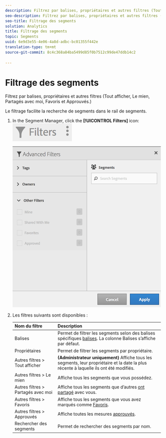 ```yaml
---
description: Filtrez par balises, propriétaires et autres filtres (Tout afficher, Le mien, Partagés avec moi, Favoris et Approuvés.)
seo-description: Filtrez par balises, propriétaires et autres filtres (Tout afficher, Le mien, Partagés avec moi, Favoris et Approuvés.)
seo-title: Filtrage des segments
solution: Analytics
title: Filtrage des segments
topic: Segments
uuid: 6e9d3e55-4e06-4a8d-adbc-bc01355f442e
translation-type: tm+mt
source-git-commit: 8c4c368a84ba5499d85f0b7512c99de47ddb14c2

---
```



# Filtrage des segments

Filtrez par balises, propriétaires et autres filtres (Tout afficher, Le mien, Partagés avec moi, Favoris et Approuvés.)

Le filtrage facilite la recherche de segments dans le rail de segments.

1. In the Segment Manager, click the **[!UICONTROL Filters]** icon:  ![](assets/filter_icon.png)

   ![](assets/filtering.png)

1. Les filtres suivants sont disponibles : 

   | Nom du filtre | Description |
   |---|---|
   | Balises | Permet de filtrer les segments selon des balises spécifiques [balises](/help/components/c-segmentation/c-segmentation-workflow/seg-tag.md). La colonne Balises s’affiche par défaut. |
   | Propriétaires | Permet de filtrer les segments par propriétaire. |
   | Autres filtres &gt; Tout afficher | **(Administrateur uniquement)** Affiche tous les segments, leur propriétaire et la date la plus récente à laquelle ils ont été modifiés. |
   | Autres filtres &gt; Le mien | Affiche tous les segments que vous possédez. |
   | Autres filtres &gt; Partagés avec moi | Affiche tous les segments que d’autres [ont partagé](/help/components/c-segmentation/c-segmentation-workflow/t-seg-share.md) avec vous. |
   | Autres filtres &gt; Favoris | Affiche tous les segments que vous avez marqués comme [Favoris](/help/components/c-segmentation/c-segmentation-workflow/t-seg-favorite.md). |
   | Autres filtres &gt; Approuvés | Affiche toutes les mesures   [approuvés](/help/components/c-segmentation/c-segmentation-workflow/seg-approve.md). |
   | Rechercher des segments | Permet de rechercher des segments par nom. |

